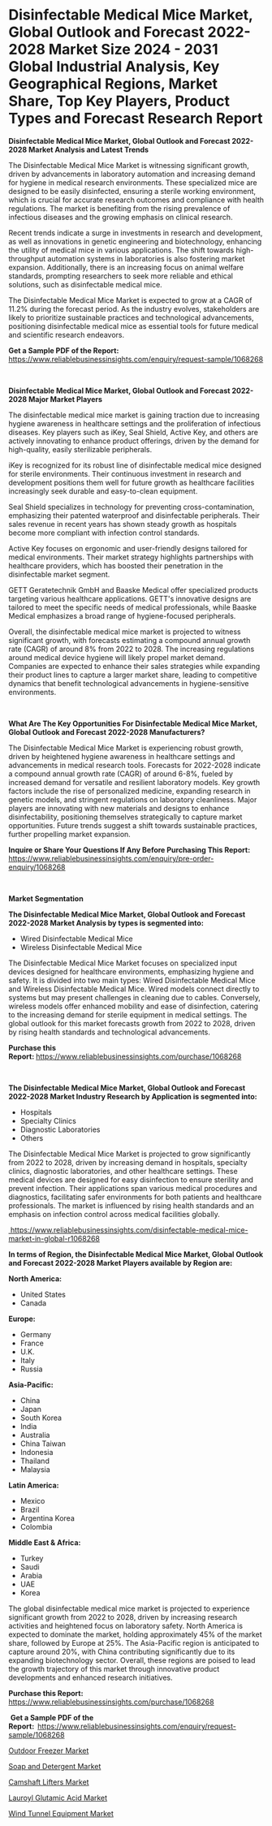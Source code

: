 <p><h1>Disinfectable Medical Mice Market, Global Outlook and Forecast 2022-2028 Market Size 2024 - 2031 Global Industrial Analysis, Key Geographical Regions, Market Share, Top Key Players, Product Types and Forecast Research Report</h1></p><p><strong>Disinfectable Medical Mice Market, Global Outlook and Forecast 2022-2028 Market Analysis and Latest Trends</strong></p>
<p><p>The Disinfectable Medical Mice Market is witnessing significant growth, driven by advancements in laboratory automation and increasing demand for hygiene in medical research environments. These specialized mice are designed to be easily disinfected, ensuring a sterile working environment, which is crucial for accurate research outcomes and compliance with health regulations. The market is benefiting from the rising prevalence of infectious diseases and the growing emphasis on clinical research.</p><p>Recent trends indicate a surge in investments in research and development, as well as innovations in genetic engineering and biotechnology, enhancing the utility of medical mice in various applications. The shift towards high-throughput automation systems in laboratories is also fostering market expansion. Additionally, there is an increasing focus on animal welfare standards, prompting researchers to seek more reliable and ethical solutions, such as disinfectable medical mice.</p><p>The Disinfectable Medical Mice Market is expected to grow at a CAGR of 11.2% during the forecast period. As the industry evolves, stakeholders are likely to prioritize sustainable practices and technological advancements, positioning disinfectable medical mice as essential tools for future medical and scientific research endeavors.</p></p>
<p><strong>Get a Sample PDF of the Report:&nbsp;</strong> <a href="https://www.reliablebusinessinsights.com/enquiry/request-sample/1068268">https://www.reliablebusinessinsights.com/enquiry/request-sample/1068268</a></p>
<p>&nbsp;</p>
<p><strong>Disinfectable Medical Mice Market, Global Outlook and Forecast 2022-2028 Major Market Players</strong></p>
<p><p>The disinfectable medical mice market is gaining traction due to increasing hygiene awareness in healthcare settings and the proliferation of infectious diseases. Key players such as iKey, Seal Shield, Active Key, and others are actively innovating to enhance product offerings, driven by the demand for high-quality, easily sterilizable peripherals.</p><p>iKey is recognized for its robust line of disinfectable medical mice designed for sterile environments. Their continuous investment in research and development positions them well for future growth as healthcare facilities increasingly seek durable and easy-to-clean equipment. </p><p>Seal Shield specializes in technology for preventing cross-contamination, emphasizing their patented waterproof and disinfectable peripherals. Their sales revenue in recent years has shown steady growth as hospitals become more compliant with infection control standards.</p><p>Active Key focuses on ergonomic and user-friendly designs tailored for medical environments. Their market strategy highlights partnerships with healthcare providers, which has boosted their penetration in the disinfectable market segment. </p><p>GETT Geratetechnik GmbH and Baaske Medical offer specialized products targeting various healthcare applications. GETT's innovative designs are tailored to meet the specific needs of medical professionals, while Baaske Medical emphasizes a broad range of hygiene-focused peripherals.</p><p>Overall, the disinfectable medical mice market is projected to witness significant growth, with forecasts estimating a compound annual growth rate (CAGR) of around 8% from 2022 to 2028. The increasing regulations around medical device hygiene will likely propel market demand. Companies are expected to enhance their sales strategies while expanding their product lines to capture a larger market share, leading to competitive dynamics that benefit technological advancements in hygiene-sensitive environments.</p></p>
<p>&nbsp;</p>
<p><strong>What Are The Key Opportunities For Disinfectable Medical Mice Market, Global Outlook and Forecast 2022-2028 Manufacturers?</strong></p>
<p><p>The Disinfectable Medical Mice Market is experiencing robust growth, driven by heightened hygiene awareness in healthcare settings and advancements in medical research tools. Forecasts for 2022-2028 indicate a compound annual growth rate (CAGR) of around 6-8%, fueled by increased demand for versatile and resilient laboratory models. Key growth factors include the rise of personalized medicine, expanding research in genetic models, and stringent regulations on laboratory cleanliness. Major players are innovating with new materials and designs to enhance disinfectability, positioning themselves strategically to capture market opportunities. Future trends suggest a shift towards sustainable practices, further propelling market expansion.</p></p>
<p><strong>Inquire or Share Your Questions If Any Before Purchasing This Report:</strong> <a href="https://www.reliablebusinessinsights.com/enquiry/pre-order-enquiry/1068268">https://www.reliablebusinessinsights.com/enquiry/pre-order-enquiry/1068268</a></p>
<p>&nbsp;</p>
<p><strong>Market Segmentation</strong></p>
<p><strong>The Disinfectable Medical Mice Market, Global Outlook and Forecast 2022-2028 Market Analysis by types is segmented into:</strong></p>
<p><ul><li>Wired Disinfectable Medical Mice</li><li>Wireless Disinfectable Medical Mice</li></ul></p>
<p><p>The Disinfectable Medical Mice Market focuses on specialized input devices designed for healthcare environments, emphasizing hygiene and safety. It is divided into two main types: Wired Disinfectable Medical Mice and Wireless Disinfectable Medical Mice. Wired models connect directly to systems but may present challenges in cleaning due to cables. Conversely, wireless models offer enhanced mobility and ease of disinfection, catering to the increasing demand for sterile equipment in medical settings. The global outlook for this market forecasts growth from 2022 to 2028, driven by rising health standards and technological advancements.</p></p>
<p><strong>Purchase this Report:&nbsp;</strong><a href="https://www.reliablebusinessinsights.com/purchase/1068268">https://www.reliablebusinessinsights.com/purchase/1068268</a></p>
<p>&nbsp;</p>
<p><strong>The Disinfectable Medical Mice Market, Global Outlook and Forecast 2022-2028 Market Industry Research by Application is segmented into:</strong></p>
<p><ul><li>Hospitals</li><li>Specialty Clinics</li><li>Diagnostic Laboratories</li><li>Others</li></ul></p>
<p><p>The Disinfectable Medical Mice Market is projected to grow significantly from 2022 to 2028, driven by increasing demand in hospitals, specialty clinics, diagnostic laboratories, and other healthcare settings. These medical devices are designed for easy disinfection to ensure sterility and prevent infection. Their applications span various medical procedures and diagnostics, facilitating safer environments for both patients and healthcare professionals. The market is influenced by rising health standards and an emphasis on infection control across medical facilities globally.</p></p>
<p><a href="https://www.reliablebusinessinsights.com/disinfectable-medical-mice-market-in-global-r1068268">&nbsp;https://www.reliablebusinessinsights.com/disinfectable-medical-mice-market-in-global-r1068268</a></p>
<p><strong>In terms of Region, the Disinfectable Medical Mice Market, Global Outlook and Forecast 2022-2028 Market Players available by Region are:</strong></p>
<p>
    <p> <strong> North America: </strong>
        <ul>
            <li>United States</li>
            <li>Canada</li>
        </ul>
        </p> 
    <p> <strong> Europe: </strong>
        <ul>
            <li>Germany</li>
            <li>France</li>
            <li>U.K.</li>
            <li>Italy</li>
            <li>Russia</li>
        </ul>
        </p> 
    <p> <strong> Asia-Pacific: </strong>
        <ul>
            <li>China</li>
            <li>Japan</li>
            <li>South Korea</li>
            <li>India</li>
            <li>Australia</li>
            <li>China Taiwan</li>
            <li>Indonesia</li>
            <li>Thailand</li>
            <li>Malaysia</li>
        </ul>
        </p> 
    <p> <strong> Latin America: </strong>
        <ul>
            <li>Mexico</li>
            <li>Brazil</li>
            <li>Argentina Korea</li>
            <li>Colombia</li>
        </ul>
        </p> 
    <p> <strong> Middle East & Africa: </strong>
        <ul>
            <li>Turkey</li>
            <li>Saudi</li>
            <li>Arabia</li>
            <li>UAE</li>
            <li>Korea</li>
        </ul>
    </p>
    </p>
<p><p>The global disinfectable medical mice market is projected to experience significant growth from 2022 to 2028, driven by increasing research activities and heightened focus on laboratory safety. North America is expected to dominate the market, holding approximately 45% of the market share, followed by Europe at 25%. The Asia-Pacific region is anticipated to capture around 20%, with China contributing significantly due to its expanding biotechnology sector. Overall, these regions are poised to lead the growth trajectory of this market through innovative product developments and enhanced research initiatives.</p></p>
<p><strong>Purchase this Report: </strong><a href="https://www.reliablebusinessinsights.com/purchase/1068268">https://www.reliablebusinessinsights.com/purchase/1068268</a></p>
<p>&nbsp;<strong>Get a Sample PDF of the Report:&nbsp;&nbsp;</strong><a href="https://www.reliablebusinessinsights.com/enquiry/request-sample/1068268">https://www.reliablebusinessinsights.com/enquiry/request-sample/1068268</a></p>
<p><strong></strong></p>
<p><p><a href="https://www.linkedin.com/pulse/outdoor-freezer-market-trends-detailed-study-its-segmentation-s75jf?trackingId=dXNqNAsxSaG7bazpFKZDjA%3D%3D">Outdoor Freezer Market</a></p><p><a href="https://issuu.com/reportprime-2/docs/soap-and-detergent-market-size-2030_e9b5ae5867628c">Soap and Detergent Market</a></p><p><a href="https://www.linkedin.com/pulse/camshaft-lifters-market-global-insights-sales-trends-2024-2031-zblqf?trackingId=K54hVCoyTxGzQe43c31wYA%3D%3D">Camshaft Lifters Market</a></p><p><a href="https://issuu.com/reportprime-2/docs/lauroyl-glutamic-acid-market-size-2_f535f1b2aad0a7">Lauroyl Glutamic Acid Market</a></p><p><a href="https://medium.com/@ikeschumm18/global-wind-tunnel-equipment-market-analysis-key-market-trends-and-future-projections-2024-2031-8ea88b6516f7">Wind Tunnel Equipment Market</a></p></p>